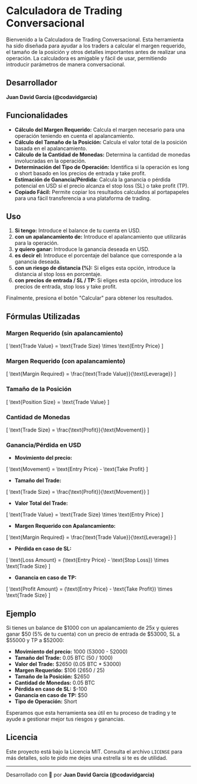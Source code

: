 # Calculadora de Trading Conversacional

Bienvenido a la Calculadora de Trading Conversacional. Esta herramienta ha sido diseñada para ayudar a los traders a calcular el margen requerido, el tamaño de la posición y otros detalles importantes antes de realizar una operación. La calculadora es amigable y fácil de usar, permitiendo introducir parámetros de manera conversacional.

## Desarrollador

**Juan David Garcia (@codavidgarcia)**

## Funcionalidades

- **Cálculo del Margen Requerido:** Calcula el margen necesario para una operación teniendo en cuenta el apalancamiento.
- **Cálculo del Tamaño de la Posición:** Calcula el valor total de la posición basada en el apalancamiento.
- **Cálculo de la Cantidad de Monedas:** Determina la cantidad de monedas involucradas en la operación.
- **Determinación del Tipo de Operación:** Identifica si la operación es long o short basado en los precios de entrada y take profit.
- **Estimación de Ganancia/Pérdida:** Calcula la ganancia o pérdida potencial en USD si el precio alcanza el stop loss (SL) o take profit (TP).
- **Copiado Fácil:** Permite copiar los resultados calculados al portapapeles para una fácil transferencia a una plataforma de trading.

## Uso

1. **Si tengo:** Introduce el balance de tu cuenta en USD.
2. **con un apalancamiento de:** Introduce el apalancamiento que utilizarás para la operación.
3. **y quiero ganar:** Introduce la ganancia deseada en USD.
4. **es decir el:** Introduce el porcentaje del balance que corresponde a la ganancia deseada.
5. **con un riesgo de distancia (%):** Si eliges esta opción, introduce la distancia al stop loss en porcentaje.
6. **con precios de entrada / SL / TP:** Si eliges esta opción, introduce los precios de entrada, stop loss y take profit.

Finalmente, presiona el botón "Calcular" para obtener los resultados.

## Fórmulas Utilizadas

### Margen Requerido (sin apalancamiento)

\[ \text{Trade Value} = \text{Trade Size} \times \text{Entry Price} \]

### Margen Requerido (con apalancamiento)

\[ \text{Margin Required} = \frac{\text{Trade Value}}{\text{Leverage}} \]

### Tamaño de la Posición

\[ \text{Position Size} = \text{Trade Value} \]

### Cantidad de Monedas

\[ \text{Trade Size} = \frac{\text{Profit}}{\text{Movement}} \]

### Ganancia/Pérdida en USD

- **Movimiento del precio:**

\[ \text{Movement} = \text{Entry Price} - \text{Take Profit} \]

- **Tamaño del Trade:**

\[ \text{Trade Size} = \frac{\text{Profit}}{\text{Movement}} \]

- **Valor Total del Trade:**

\[ \text{Trade Value} = \text{Trade Size} \times \text{Entry Price} \]

- **Margen Requerido con Apalancamiento:**

\[ \text{Margin Required} = \frac{\text{Trade Value}}{\text{Leverage}} \]

- **Pérdida en caso de SL:**

\[ \text{Loss Amount} = (\text{Entry Price} - \text{Stop Loss}) \times \text{Trade Size} \]

- **Ganancia en caso de TP:**

\[ \text{Profit Amount} = (\text{Entry Price} - \text{Take Profit}) \times \text{Trade Size} \]

## Ejemplo

Si tienes un balance de $1000 con un apalancamiento de 25x y quieres ganar $50 (5% de tu cuenta) con un precio de entrada de $53000, SL a $55000 y TP a $52000:

- **Movimiento del precio:** 1000 (53000 - 52000)
- **Tamaño del Trade:** 0.05 BTC (50 / 1000)
- **Valor del Trade:** $2650 (0.05 BTC * 53000)
- **Margen Requerido:** $106 (2650 / 25)
- **Tamaño de la Posición:** $2650
- **Cantidad de Monedas:** 0.05 BTC
- **Pérdida en caso de SL:** $-100
- **Ganancia en caso de TP:** $50
- **Tipo de Operación:** Short

Esperamos que esta herramienta sea útil en tu proceso de trading y te ayude a gestionar mejor tus riesgos y ganancias.

## Licencia

Este proyecto está bajo la Licencia MIT. Consulta el archivo `LICENSE` para más detalles, solo te pido me dejes una estrella si te es de utilidad.

---

Desarrollado con 💙 por **Juan David Garcia (@codavidgarcia)**
